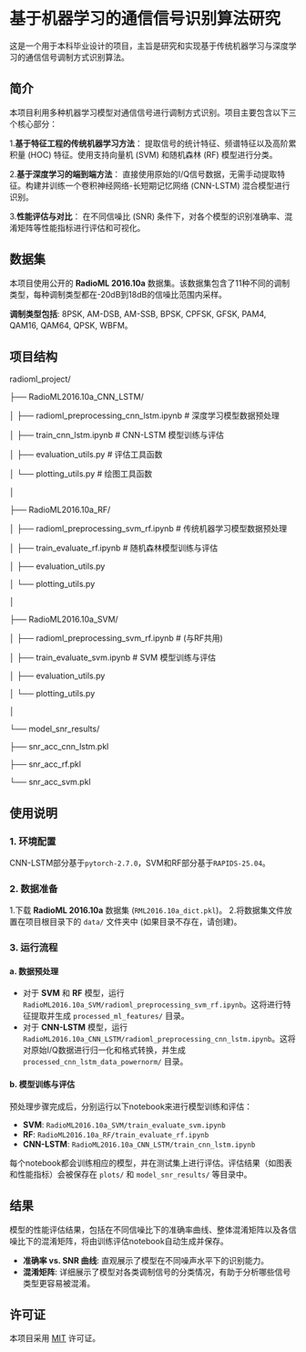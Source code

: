 # 基于机器学习的通信信号识别算法研究

这是一个用于本科毕业设计的项目，主旨是研究和实现基于传统机器学习与深度学习的通信信号调制方式识别算法。

## 简介

本项目利用多种机器学习模型对通信信号进行调制方式识别。项目主要包含以下三个核心部分：

1.**基于特征工程的传统机器学习方法**：
提取信号的统计特征、频谱特征以及高阶累积量 (HOC) 特征。使用支持向量机 (SVM) 和随机森林 (RF) 模型进行分类。

2.**基于深度学习的端到端方法**：
直接使用原始的I/Q信号数据，无需手动提取特征。构建并训练一个卷积神经网络-长短期记忆网络 (CNN-LSTM) 混合模型进行识别。

3.**性能评估与对比**：
在不同信噪比 (SNR) 条件下，对各个模型的识别准确率、混淆矩阵等性能指标进行评估和可视化。

## 数据集

本项目使用公开的 **RadioML 2016.10a** 数据集。该数据集包含了11种不同的调制类型，每种调制类型都在-20dB到18dB的信噪比范围内采样。

**调制类型包括**: 8PSK, AM-DSB, AM-SSB, BPSK, CPFSK, GFSK, PAM4, QAM16, QAM64, QPSK, WBFM。

## 项目结构

radioml_project/

├── RadioML2016.10a_CNN_LSTM/

│   ├── radioml_preprocessing_cnn_lstm.ipynb  # 深度学习模型数据预处理

│   ├── train_cnn_lstm.ipynb                  # CNN-LSTM 模型训练与评估

│   ├── evaluation_utils.py                   # 评估工具函数

│   └── plotting_utils.py                     # 绘图工具函数

│

├── RadioML2016.10a_RF/

│   ├── radioml_preprocessing_svm_rf.ipynb    # 传统机器学习模型数据预处理

│   ├── train_evaluate_rf.ipynb               # 随机森林模型训练与评估

│   ├── evaluation_utils.py

│   └── plotting_utils.py

│

├── RadioML2016.10a_SVM/

│   ├── radioml_preprocessing_svm_rf.ipynb    # (与RF共用)

│   ├── train_evaluate_svm.ipynb              # SVM 模型训练与评估

│   ├── evaluation_utils.py

│   └── plotting_utils.py

│

└── model_snr_results/

├── snr_acc_cnn_lstm.pkl

├── snr_acc_rf.pkl

└── snr_acc_svm.pkl

## 使用说明

### 1. 环境配置

CNN-LSTM部分基于`pytorch-2.7.0`，SVM和RF部分基于`RAPIDS-25.04`。

### 2. 数据准备

1.下载 **RadioML 2016.10a** 数据集 (`RML2016.10a_dict.pkl`)。
2.将数据集文件放置在项目根目录下的 `data/` 文件夹中 (如果目录不存在，请创建)。

### 3. 运行流程

#### a. 数据预处理

* 对于 **SVM** 和 **RF** 模型，运行 `RadioML2016.10a_SVM/radioml_preprocessing_svm_rf.ipynb`。这将进行特征提取并生成 `processed_ml_features/` 目录。
* 对于 **CNN-LSTM** 模型，运行 `RadioML2016.10a_CNN_LSTM/radioml_preprocessing_cnn_lstm.ipynb`。这将对原始I/Q数据进行归一化和格式转换，并生成 `processed_cnn_lstm_data_powernorm/` 目录。

#### b. 模型训练与评估

预处理步骤完成后，分别运行以下notebook来进行模型训练和评估：

* **SVM**: `RadioML2016.10a_SVM/train_evaluate_svm.ipynb`
* **RF**: `RadioML2016.10a_RF/train_evaluate_rf.ipynb`
* **CNN-LSTM**: `RadioML2016.10a_CNN_LSTM/train_cnn_lstm.ipynb`

每个notebook都会训练相应的模型，并在测试集上进行评估。评估结果（如图表和性能指标）会被保存在 `plots/` 和 `model_snr_results/` 等目录中。

## 结果

模型的性能评估结果，包括在不同信噪比下的准确率曲线、整体混淆矩阵以及各信噪比下的混淆矩阵，将由训练评估notebook自动生成并保存。

* **准确率 vs. SNR 曲线**: 直观展示了模型在不同噪声水平下的识别能力。
* **混淆矩阵**: 详细展示了模型对各类调制信号的分类情况，有助于分析哪些信号类型更容易被混淆。

## 许可证

本项目采用 [MIT](https://choosealicense.com/licenses/mit/) 许可证。
